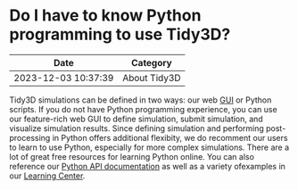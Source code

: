 # Do I have to know Python programming to use Tidy3D?

| Date       | Category    |
|------------|-------------|
| 2023-12-03 10:37:39 | About Tidy3D |


Tidy3D simulations can be defined in two ways: our web <a target="_blank" rel="noopener" href="https://tidy3d.simulation.cloud">GUI</a> or Python scripts. If you do not have Python programming experience, you can use our feature-rich web GUI to define simulation, submit simulation, and visualize simulation results. Since defining simulation and performing post-processing in Python offers additional flexibity, we do recomment our users to learn to use Python, especially for more complex simulations. There are a lot of great free resources for learning Python online. You can also reference our <a target="_blank" rel="noopener" href="https://docs.flexcompute.com/projects/tidy3d/en/latest/index.html">Python API documentation</a> as well as a variety ofexamples in our <a href="https://www.flexcompute.com/tidy3d/learning-center/">Learning Center</a>.
